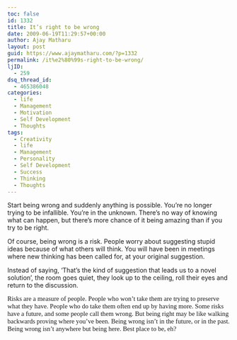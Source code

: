 ```yaml
---
toc: false
id: 1332
title: It’s right to be wrong
date: 2009-06-19T11:29:57+00:00
author: Ajay Matharu
layout: post
guid: https://www.ajaymatharu.com/?p=1332
permalink: /it%e2%80%99s-right-to-be-wrong/
ljID:
  - 259
dsq_thread_id:
  - 465386048
categories:
  - life
  - Management
  - Motivation
  - Self Development
  - Thoughts
tags:
  - Creativity
  - life
  - Management
  - Personality
  - Self Development
  - Success
  - Thinking
  - Thoughts
---
```

<p class="MsoNormal">
  Start being wrong and suddenly anything is possible. You’re no longer trying to be infallible. You’re in the unknown. There’s no way of knowing what can happen, but there’s more chance of it being amazing than if you try to be right.
</p>

<p class="MsoNormal">
  Of course, being wrong is a risk. People worry about suggesting stupid ideas because of what others will think. You will have been in meetings where new thinking has been called for, at your original suggestion.
</p>

<p class="MsoNormal">
  Instead of saying, ‘That’s the kind of suggestion that leads us to a novel solution’, the room goes quiet, they look up to the ceiling, roll their eyes and return to the discussion.
</p>

<span style="font-size: 11pt; line-height: 115%; font-family: &quot;Calibri&quot;,&quot;sans-serif&quot;;">Risks are a measure of people. People who won’t take them are trying to preserve what they have. People who do take them often end up by having more. Some risks have a future, and some people call them wrong. But being right may be like walking backwards proving where you’ve been. Being wrong isn’t in the future, or in the past. Being wrong isn’t anywhere but being here. Best place to be, eh?</span>
